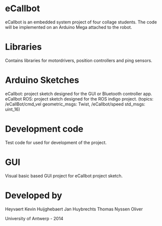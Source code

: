 eCallbot
========

eCallbot is an embedded system project of four collage students. The code will be implemented on an Arduino Mega attached to the robot.


Libraries
=========

Contains libraries for motordrivers, position controllers and ping sensors.


Arduino Sketches
================

eCallbot: project sketch designed for the GUI or Bluetooth controller app.
eCallbot ROS: project sketch designed for the ROS indigo project.
  (topics: /eCallBot/cmd_vel geometric_msgs: Twist, /eCallbot/speed std_msgs: uint_16)
  
  
Development code
================

Test code for used for development of the project.


GUI
===

Visual basic based GUI project for eCallbot project sketch.


Developed by
============

Heyvaert Kevin
Huijghebaert Jan
Huybrechts Thomas
Nyssen Oliver

University of Antwerp - 2014

